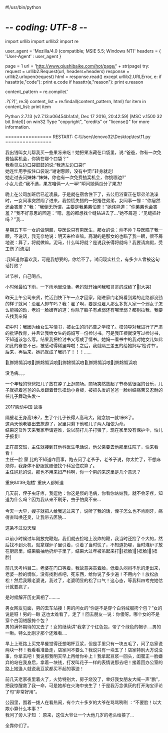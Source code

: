 #!/usr/bin/python
# -*- coding: UTF-8 -*-
import urllib
import urllib2
import re



user_agent = 'Mozilla/4.0 (compatible; MSIE 5.5; Windows NT)'
headers = { 'User-Agent' : user_agent }
 
page = 1
url = 'http://www.qiushibaike.com/hot/page/' + str(page)
try:
    request = urllib2.Request(url, headers=headers)
    response = urllib2.urlopen(request)
    html = response.read()
except urllib2.URLError, e:
    if hasattr(e,"code"):
        print e.code
    if hasattr(e,"reason"):
        print e.reason

content_pattern = re.compile('<div class="content">.*?<span>(.*?)</span>', re.S)
content_list = re.findall(content_pattern, html)
for item in content_list:
    print item

Python 2.7.13 (v2.7.13:a06454b1afa1, Dec 17 2016, 20:42:59) [MSC v.1500 32 bit (Intel)] on win32
Type "copyright", "credits" or "license()" for more information.
>>> 
================ RESTART: C:\Users\lenovo32\Desktop\test11.py ================



我出钱叫女儿帮我买一些果冻来吃！她把果冻藏在口袋里，说:“爸爸，你有一次免费抽奖机会，你猜在哪个口袋？”<br/>我看见左边口袋鼓鼓的说:“我选左边口袋!”<br/>她连忙用手按住口袋说:“谢谢惠顾，没有中奖!”转身就走!<br/>她走过去问妹妹:“妹妹，你也有一次免费抽奖机会，你挑哪边?”<br/>小女儿说:“我不选，果冻咱俩一人一半!”瞬间她俩瓜分了果冻!





晚上在公司加班后已近凌晨，于是就在宿舍住下了，去公用浴室正在帮弟弟洗澡时，一女同事突然闯了进来，我惊慌失措的一把捂住弟弟，女同事一愣：“你居然还会害羞？”我：“我倒无所谓，主要是我弟弟怕羞！”她诧异道：“你弟弟也会害羞？”我不好意思的回道：“嗯，羞的都想找个缝钻进去了...”她不屑道：“见缝插针吗？”我...





星期五下午一女的做阴超，导医说只有男医生，那女的说：帅不帅？导医瞄了我一眼，不说话，我无奈地说：明天来检查嘛。高潮的是那女的也瞄了我一眼，很不屑地说：算了，将就做嘛。泥马，什么叫将就？是说我长得将就吗？我要请病假，受工伤了[流泪]





:我知道你喜欢我，可是我想要的，你给不了。试问现实社会，有多少人曾被这句话打败？





过节啦，自己喝点。





小时候最怕下雨，一下雨地里没活，老妈就开始问我和哥哥的成绩了[大哭]





昨天上午公司来货，忙活到快下午一点才回家，刚进家门老妈看到累的走路都没劲的样子就问：没雇人卸车吗？我：雇了啊，要是没雇人那么多货人家一个弱女子怎么能搬的动，老妈一脸嫌弃的道：你除了脑子有点弱还有哪里弱？都别拉我，我要去找我亲妈





初中时；我因为给女生写情书，被女生的妈妈告之学校了。校领导对我进行了严肃的批评教育，并且让我给女生的妈妈写一份检讨书。可是我压根就没写过检讨书，不知道该怎么写。结果我把检讨书又写成了情书。她妈一看书中的我对她女儿如此如此的眷恋不已，被感动得稀里哗啦！之后，我就隔三差五的给她妈写‘检讨书’。后来，再后来，她妈就成了我妈了！！！……





[鎯婂憜浜哴[鎯婂憜浜哴[鎯婂憜浜哴[鎯婂憜浜哴[鎯婂憜浜哴





没毛病。。。





一个年轻的爸爸把儿子放在脖子上逛商场。商场突然放起了节奏感很强的音乐，儿子就抓着爸爸的头发跟着音乐扭动小身板，被抓头发的爸爸一脸纠结痛苦又忍耐的任儿子舞动头发～





2017感动中国 故事





隔壁老王身高1米7，生了个儿子长得人高马大，刚念初一就1米8了。<br/>这两天他老婆出去旅游了，家里只剩下他和儿子两人相依为命。<br/>结果这货昨天来我家申请避难，说以前打儿子打狠了，现在家里没有保护伞，怕儿子报复!





正在晨交班，主任就接到其他科医生电话说，他父亲要去他那里住院了，快来看看！<br/>主任一脸 蒙 比的不知道咋回事，跑去问了老爷子，老爷子说，你太忙了，不想麻烦你，我身体不舒服就随便找个科室住院算了。<br/>主任尴尬的说，那也不用来妇产科啊，你一个男的来这里是几个意思？





重庆&amp;#39;炮楼’ 重庆人都知道





几天前，侄子虫牙疼，我逗他：你这是惯的毛病，你看你姑姑我，就不会牙疼，知道为什么吗？因为我从来不刷牙，虫子怕臭不来…<br/><br/>今天一大早，嫂子就把人给我送过来了，说听了我的话，侄子怎么也不肯刷牙，痛得直叫唤还臭，让我带去医院…





这条不过没天理





以前小时候过年刚放完鞭炮，我们就去捡地上没炸的鞭，我当时还捡了个大的，然后找不到火机，就拿煤炉子里引着，引着了当时慌了，不知道扔哪，当时煤炉子放在厨房里，结果脑抽地扔炉子里了，结果大过年被吊起来打[捂脸][捂脸][捂脸]





前几天考科目二，老婆在门口等着，我故意哭丧着脸，低着头闷闷不乐的走出来，老婆一脸的惆怅，没有找到点吧，死东西，给你说了多少遍！不用内个！放松放松！然后我跟老婆说，我过了，老婆明显的松了口气！这心态，等我科四考完她估计就要疯了，





是时候解开历史真相了.........





男女网友见面，男的去车站接！男的问女的“你是不是穿个白羽绒服挎个包？”女的说是呀！男的一瞅 这也太难看了，走了！回去朋友一说：你傻呀。哪个女的不是穿个白羽绒服挎个包？<br/>男的满怀期待的又去了！女的继续讲“我拿了个红色包，带了个绿色的帽子....男的一瞅。特么比刚才那个还难看....





早上上班路上买完早餐觉得还想喝杯豆浆，但是手里只有一块五毛了，问了店家说两块一杯！我看看准备走，店家问不要么？我说只有一块五了！店家特别大方说没事，你拿去吧！我说那我明天早上再给你补上！我拿起豆浆一回头，闺蜜正一脸嫌弃的站在我身后，拿着一块钱，打发叫花子一样的表情说那去吧！接着回办公室的路上她逢人就说我豆浆都买不起的事迹！





前几天老家夜里着火了，火势特别大，房子烧没了，幸好我女朋友大喊一声“鹏”，把我惊醒救了我一命，可是她却在火海中丧生了！于是我万念俱灰的打开淘宝评论了句“非常好用”。





公园里，围着一拨人在看热闹，有个六十多岁的大爷在骂骂咧咧 ：“不要脸！以大欺小算什么本事？”<br/>我问了旁人才知 ： 原来，这位大爷让一个大他几岁的老头给揍了…





全靠你们了。


>>> 
